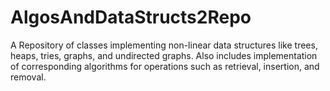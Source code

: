# AlgosAndDataStructs2Repo
A Repository of classes implementing non-linear data structures like trees, heaps, tries, graphs, and undirected graphs. Also includes implementation of corresponding algorithms for operations such as  retrieval, insertion, and removal. 
